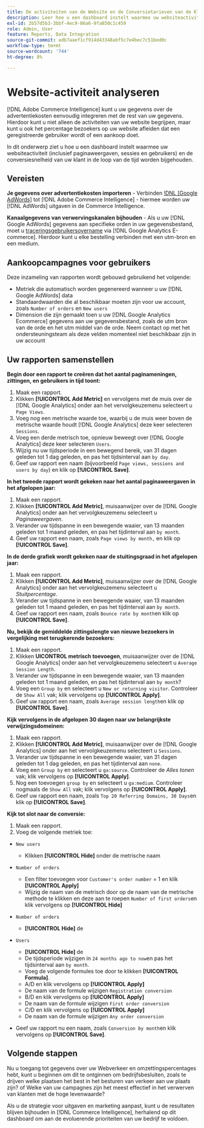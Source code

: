 ```yaml
---
title: De activiteiten van de Website en de Conversietarieven van de Klant analyseren
description: Leer hoe u een dashboard instelt waarmee uw websiteactiviteit (inclusief paginaweergaven, sessies en gebruikers) en de conversiesnelheid van uw klant in de loop van de tijd worden bijgehouden.
exl-id: 2b57d5b3-3bbf-4ec9-86a6-9fa850c1c459
role: Admin, User
feature: Reports, Data Integration
source-git-commit: adb7aaef1cf914d43348abf5c7e4bec7c51bed0c
workflow-type: tm+mt
source-wordcount: '744'
ht-degree: 0%

---
```


# Website-activiteit analyseren

[!DNL Adobe Commerce Intelligence] kunt u uw gegevens over de advertentiekosten eenvoudig integreren met de rest van uw gegevens. Hierdoor kunt u niet alleen de activiteiten van uw website begrijpen, maar kunt u ook het percentage bezoekers op uw website afleiden dat een geregistreerde gebruiker wordt of een aankoop doet.

In dit onderwerp ziet u hoe u een dashboard instelt waarmee uw websiteactiviteit (inclusief paginaweergaven, sessies en gebruikers) en de conversiesnelheid van uw klant in de loop van de tijd worden bijgehouden.

## Vereisten

**Je gegevens over advertentiekosten importeren** - Verbinden [!DNL [Google AdWords]](../importing-data/integrations/google-adwords.md) tot [!DNL Adobe Commerce Intelligence] - hiermee worden uw [!DNL AdWords] uitgaven in de Commerce Intelligence.

**Kanaalgegevens van verwervingskanalen bijhouden** - Als u uw [!DNL Google AdWords] gegevens aan specifieke orden in uw gegevensbestand, moet u [traceringsgebruikersovername](../analysis/google-track-user-acq.md) via [!DNL Google Analytics E-commerce]. Hierdoor kunt u elke bestelling verbinden met een utm-bron en een medium.

## Aankoopcampagnes voor gebruikers

Deze inzameling van rapporten wordt gebouwd gebruikend het volgende:

* Metriek die automatisch worden gegenereerd wanneer u uw [!DNL Google AdWords] data
* Standaardwaarden die al beschikbaar moeten zijn voor uw account, zoals `Number of orders` en `New users`
* Dimension die zijn gemaakt toen u uw [!DNL Google Analytics Ecommerce] gegevens aan uw gegevensbestand, zoals de utm bron van de orde en het utm middel van de orde. Neem contact op met het ondersteuningsteam als deze velden momenteel niet beschikbaar zijn in uw account

## Uw rapporten samenstellen

**Begin door een rapport te creëren dat het aantal paginameningen, zittingen, en gebruikers in tijd toont:**

1. Maak een rapport.
1. Klikken **[!UICONTROL Add Metric]** en vervolgens met de muis over de [!DNL Google Analytics] onder aan het vervolgkeuzemenu selecteert u `Page Views`.
1. Voeg nog een metrische waarde toe, waarbij u de muis weer boven de metrische waarde houdt [!DNL Google Analytics] deze keer selecteren `Sessions`.
1. Voeg een derde metrisch toe, opnieuw beweegt over [!DNL Google Analytics] deze keer selecteren `Users`.
1. Wijzig nu uw tijdsperiode in een bewegend bereik, van 31 dagen geleden tot 1 dag geleden, en pas het tijdsinterval aan `by day`.
1. Geef uw rapport een naam (bijvoorbeeld `Page views, sessions and users by day`) en klik op **[!UICONTROL Save]**.

**In het tweede rapport wordt gekeken naar het aantal paginaweergaven in het afgelopen jaar:**

1. Maak een rapport.
1. Klikken **[!UICONTROL Add Metric]**, muisaanwijzer over de [!DNL Google Analytics] onder aan het vervolgkeuzemenu selecteert u _Paginaweergaven_.
1. Verander uw tijdspanne in een bewegende waaier, van 13 maanden geleden tot 1 maand geleden, en pas het tijdinterval aan `by month`.
1. Geef uw rapport een naam, zoals `Page views by month,` en klik op **[!UICONTROL Save]**.

**In de derde grafiek wordt gekeken naar de stuitingsgraad in het afgelopen jaar:**

1. Maak een rapport.
1. Klikken **[!UICONTROL Add Metric]**, muisaanwijzer over de [!DNL Google Analytics] onder aan het vervolgkeuzemenu selecteert u _Stuitpercentage_.
1. Verander uw tijdspanne in een bewegende waaier, van 13 maanden geleden tot 1 maand geleden, en pas het tijdinterval aan `by month`.
1. Geef uw rapport een naam, zoals `Bounce rate by month`en klik op **[!UICONTROL Save]**.

**Nu, bekijk de gemiddelde zittingslengte van nieuwe bezoekers in vergelijking met terugkerende bezoekers:**

1. Maak een rapport.
1. Klikken **UICONTROL metrisch toevoegen**, muisaanwijzer over de [!DNL Google Analytics] onder aan het vervolgkeuzemenu selecteert u `Average Session Length`.
1. Verander uw tijdspanne in een bewegende waaier, van 13 maanden geleden tot 1 maand geleden, en pas het tijdinterval aan `by month`?
1. Voeg een `Group by` en selecteert u `New or returning visitor`.  Controleer de `Show All` vak; klik vervolgens op **[!UICONTROL Apply]**.
1. Geef uw rapport een naam, zoals `Average session length`en klik op **[!UICONTROL Save]**.

**Kijk vervolgens in de afgelopen 30 dagen naar uw belangrijkste verwijzingsdomeinen:**

1. Maak een rapport.
1. Klikken **[!UICONTROL Add Metric]**, muisaanwijzer over de [!DNL Google Analytics] onder aan het vervolgkeuzemenu selecteert u `Sessions`.
1. Verander uw tijdspanne in een bewegende waaier, van 31 dagen geleden tot 1 dag geleden, en pas het tijdinterval aan `none`.
1. Voeg een `Group by` en selecteert u `ga:source`.  Controleer de _Alles tonen_ vak; klik vervolgens op **[!UICONTROL Apply]**.
1. Nog een toevoegen `group by` en selecteert u `ga:medium`. Controleer nogmaals de `Show All` vak; klik vervolgens op **[!UICONTROL Apply]**.
1. Geef uw rapport een naam, zoals `Top 20 Referring Domains, 30 Days`en klik op **[!UICONTROL Save]**.

**Kijk tot slot naar de conversie:**

1. Maak een rapport.
1. Voeg de volgende metriek toe:

* `New users`
   * Klikken **[!UICONTROL Hide]** onder de metrische naam

* `Number of orders`
   * Een filter toevoegen voor `Customer's order number` = 1 en klik **[!UICONTROL Apply]**
   * Wijzig de naam van de metrisch door op de naam van de metrische methode te klikken en deze aan te roepen `Number of first orders`en klik vervolgens op **[!UICONTROL Hide]**

* `Number of orders`
   * **[!UICONTROL Hide]** de

* `Users`
   * **[!UICONTROL Hide]** de
   * De tijdsperiode wijzigen in `24 months ago to now`en pas het tijdsinterval aan `by month`.
   * Voeg de volgende formules toe door te klikken **[!UICONTROL Formula]**.
   * A/D en klik vervolgens op **[!UICONTROL Apply]**
   * De naam van de formule wijzigen `Registration conversion`
   * B/D en klik vervolgens op **[!UICONTROL Apply]**
   * De naam van de formule wijzigen `First order conversion`
   * C/D en klik vervolgens op **[!UICONTROL Apply]**
   * De naam van de formule wijzigen `Any order conversion`

* Geef uw rapport nu een naam, zoals `Conversion by month`en klik vervolgens op **[!UICONTROL Save]**.

## Volgende stappen

Nu u toegang tot gegevens over uw Webverkeer en omzettingspercentages hebt, kunt u beginnen om dit te ontginnen om bedrijfsbesluiten, zoals te drijven welke plaatsen het best in het besturen van verkeer aan uw plaats zijn? of Welke van uw campagnes zijn het meest effectief in het verwerven van klanten met de hoge levenwaarde?

Als u de strategie voor uitgaven en marketing aanpast, kunt u de resultaten blijven bijhouden in [!DNL Commerce Intelligence], herhalend op dit dashboard om aan de evoluerende prioriteiten van uw bedrijf te voldoen.
